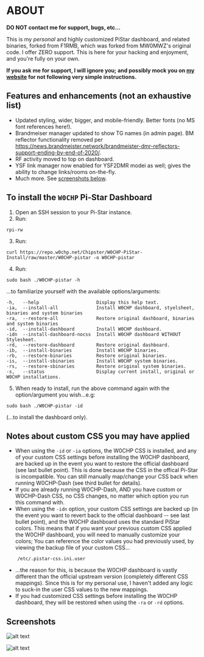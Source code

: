 # ABOUT

**DO NOT contact me for support, bugs, etc...**

This is my *personal* and highly customized PiStar dashboard, and related
binaries, forked from F1RMB, which was forked from MW0MWZ's original code.  I
offer ZERO support. This is here for your hacking and enjoyment, and you're
fully on your own.

**If you ask me for support, I will ignore you; and possibly mock you on [my
website](https://w0chp.net) for not following very simple instructions.**

## Features and enhancements (not an exhaustive list)

  * Updated styling, wider, bigger, and mobile-friendly. Better fonts (no MS font references here!).
  * Brandmeiser manager updated to show TG names (in admin page). BM reflector
    functionality removed per <https://news.brandmeister.network/brandmeister-dmr-reflectors-support-ending-by-end-of-2020/>.
  * RF activity moved to top on dashboard.
  * YSF link manager now enabled for YSF2DMR modei as well; gives the ability to change links/rooms on-the-fly.
  * Much more. See [screenshots below](#screenshots).

## To install the `W0CHP` Pi-Star Dashboard

1. Open an SSH session to your Pi-Star instance.
2. Run:
  ```text
  rpi-rw
  ```
3. Run:
  ```text
  curl https://repo.w0chp.net/Chipster/W0CHP-PiStar-Install/raw/master/W0CHP-pistar -o W0CHP-pistar
  ```
4. Run:
  ```text
  sudo bash ./W0CHP-pistar -h
  ```
  ...to familiarize yourself with the available options/arguments:
  ```text
  -h,   --help                     Display this help text.
  -ia,  --install-all              Install W0CHP dashboard, styelsheet, binaries and system binaries
  -ra,  --restore-all              Restore original dashboard, binaries and system binaries
  -id,  --install-dashboard        Install W0CHP dashboard.
  -idn  --install-dashboard-nocss  Install W0CHP dashboard WITHOUT Stylesheet.
  -rd,  --restore-dashboard        Restore original dashboard.
  -ib,  --install-binaries         Install W0CHP binaries.
  -rb,  --restore-binaries         Restore original binaries.
  -is,  --install-sbinaries        Install W0CHP system binaries.
  -rs,  --restore-sbinaries        Restore original system binaries.
  -s,   --status                   Display current install, original or W0CHP installations.
  ```
5. When ready to install, run the above command again with the option/argument you wish...e.g:
  ```text
  sudo bash ./W0CHP-pistar -id
  ```
(...to install the dashboard only).

## Notes about custom CSS you may have applied

  * When using the `-id` or `-ia` options, the W0CHP CSS is installed, and any of your custom CSS settings
    before installing the W0CHP dashboard, are backed up in the event you want to restore the official dashboard
    (see last bullet point). This is done because the CSS in the offical Pi-Star is incompatible. You can still
    manually map/change your CSS back when running W0CHP-Dash (see third bullet for details).
  * If you are already running W0CHP-Dash, AND you have custom or W0CHP-Dash CSS, no CSS changes, no matter which
    option you run this command with.
  * When using the `-idn` option, your custom CSS settings are backed up (in the event you want to revert back
    to the official dashboard -- see last bullet point), and the W0CHP dashboard uses the standard PiStar colors.
    This means that if you want your previous custom CSS applied the W0CHP dashboard, you will need to manually
    customize your colors; You can reference the color values you had previously used, by viewing the backup file of
    your custom CSS...

```text
    /etc/.pistar-css.ini.user
```

  * ...the reason for this, is because the W0CHP dashboard is vastly different than the official upstream version
    (completely different CSS mappings). Since this is for my personal use, I haven't added any logic to suck-in
    the user CSS values to the new mappings.
  * If you had customized CSS settings before installing the W0CHP dashboard, they will be restored when
    using the `-ra` or `-rd` options.

## Screenshots

![alt text](https://w0chp.net/img/W0CHP_Dash.png "W0CHP Dashboard")

![alt text](https://w0chp.net/img/W0CHP_Admin.png "W0CHP Admin Page")

